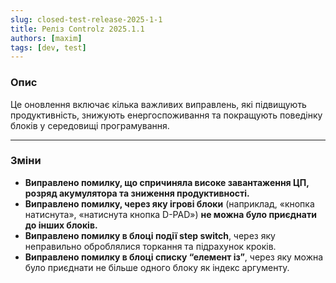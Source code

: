 ```yaml
---
slug: closed-test-release-2025-1-1
title: Реліз Controlz 2025.1.1
authors: [maxim]
tags: [dev, test]
---
```


### Опис

Це оновлення включає кілька важливих виправлень, які підвищують продуктивність, знижують енергоспоживання та покращують поведінку блоків у середовищі програмування.

<!-- truncate -->
---

### Зміни

- **Виправлено помилку, що спричиняла високе завантаження ЦП, розряд акумулятора та зниження продуктивності.**
- **Виправлено помилку, через яку ігрові блоки** (наприклад, «кнопка натиснута», «натиснута кнопка D-PAD») **не можна було приєднати до інших блоків.**
- **Виправлено помилку в блоці події step switch**, через яку неправильно оброблялися торкання та підрахунок кроків.
- **Виправлено помилку в блоці списку “елемент із”**, через яку можна було приєднати не більше одного блоку як індекс аргументу.